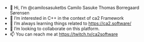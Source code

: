 - 👋 Hi, I’m @camilosasuketbs Camilo Sasuke Thomas Borregaard Sørensen
- 👀 I’m interested in C++ in the context of ca2 Framework
- 🌱 I’m always learning things related to https://ca2.software/
- 💞️ I’m looking to collaborate on this platform.
- 📫 You can reach me at https://twitch.tv/ca2software

<!---
camilosasuketbs/camilosasuketbs is a ✨ special ✨ repository because its `README.md` (this file) appears on your GitHub profile.
You can click the Preview link to take a look at your changes.
--->
